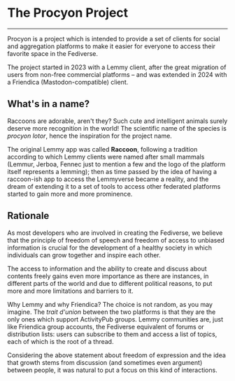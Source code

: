 # The Procyon Project
--- 
Procyon is a project which is intended to provide a set of clients for social and aggregation
platforms to make it easier for everyone to access their favorite space in the Fediverse.

The project started in 2023 with a Lemmy client, after the great migration of users from non-free
commercial platforms – and was extended in 2024 with a Friendica (Mastodon-compatible) client.

## What's in a name?

Raccoons are adorable, aren't they? Such cute and intelligent animals surely deserve more
recognition in the world! The scientific name of the species is _procyon lotor_, hence the
inspiration for the project name.

The original Lemmy app was called **Raccoon**, following a tradition according to which Lemmy
clients were named after small mammals (Lemmur, Jerboa, Fennec just to mention a few and the logo of
the platform itself represents a lemming); then as time passed by the idea of having a raccoon-ish
app to access the Lemmyverse became a reality, and the dream of extending it to a set of tools to
access other federated platforms started to gain more and more prominence.

## Rationale

As most developers who are involved in creating the Fediverse, we believe that the principle of
freedom of speech and freedom of access to unbiased information is crucial for the development of a
healthy society in which individuals can grow together and inspire each other.

The access to information and the ability to create and discuss about contents freely gains even
more importance as there are instances, in different parts of the world and due to different
political reasons, to put more and more limitations and barriers to it.

Why Lemmy and why Friendica? The choice is not random, as you may imagine. The _trait d'union_
between the two platforms is that they are the only ones which support ActivityPub groups. Lemmy
communities are, just like Friendica group accounts, the Fediverse equivalent of forums or
distribution lists: users can subscribe to them and access a list of topics, each of which is the
root of a thread.

Considering the above statement about freedom of expression and the idea that growth stems from
discussion (and sometimes even argument) between people, it was natural to put a focus on this kind
of interactions.


